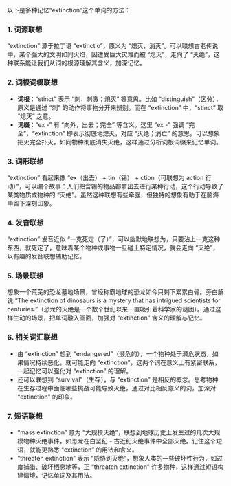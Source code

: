 以下是多种记忆“extinction”这个单词的方法：

### 1. 词源联想
“extinction” 源于拉丁语 “extinctio”，原义为 “熄灭，消灭”。可以联想古老传说中，某个强大的文明如同火焰，因遭受巨大灾难而被 “熄灭”，走向了 “灭绝”，这种联系能让我们从词的根源理解其含义，加深记忆。

### 2. 词根词缀联想
 - **词根**：“stinct” 表示 “刺，刺激；熄灭” 等意思。比如 “distinguish”（区分），原义是通过 “刺” 的动作将事物分开来辨别。而在 “extinction” 中，“stinct” 取 “熄灭” 之意。
 - **词缀**：“ex -” 有 “向外，出去；完全” 等含义。这里 “ex -” 强调 “完全”，“extinction” 即表示彻底地熄灭，对应 “灭绝；消亡” 的意思。可以想象把火完全扑灭，如同物种彻底消失灭绝，这样通过分析词根词缀来记忆单词。

### 3. 词形联想
“extinction” 看起来像 “ex（出去） + tin（锡） + ction（可联想为 action 行动）”，可以编个故事：人们把含锡的物品都拿出去进行某种行动，这个行动导致了某类物质或物种的 “灭绝”。虽然这种联想有些牵强，但独特的想象有助于在脑海中留下深刻印象。

### 4. 发音联想
“extinction” 发音近似 “一克死定（了）”，可以幽默地联想为，只要沾上一克这种东西，就死定了，意味着某个物种或事物一旦碰上特定情况，就会走向 “灭绝”，以有趣的发音联想辅助记忆。

### 5. 场景联想
想象一个荒芜的恐龙墓地场景，曾经称霸地球的恐龙如今只剩下累累白骨。旁白解说 “The extinction of dinosaurs is a mystery that has intrigued scientists for centuries.”（恐龙的灭绝是一个数个世纪以来一直吸引着科学家的谜团）。通过这样生动的场景，把单词融入画面，加强对 “extinction” 含义的理解与记忆。

### 6. 相关词汇联想
 - 由 “extinction” 想到 “endangered”（濒危的），一个物种处于濒危状态，如果情况持续恶化，就可能走向 “extinction”，这两个词在意义上有紧密联系，一起记忆可以强化对 “extinction” 的理解。
 - 还可以联想到 “survival”（生存），与 “extinction” 是相反的概念。思考物种在生存过程中面临哪些挑战可能导致灭绝，通过对比相反意义的词，加深对 “extinction” 的印象。

### 7. 短语联想
 - “mass extinction” 意为 “大规模灭绝”，联想到地球历史上发生过的几次大规模物种灭绝事件，如恐龙在白垩纪 - 古近纪灭绝事件中全部灭绝。记住这个短语，就能更熟悉 “extinction” 的用法和含义。
 - “threaten extinction” 表示 “威胁到灭绝”，想象人类的一些破坏性行为，如过度捕猎、破坏栖息地等，正 “threaten extinction” 许多物种，这样通过短语构建情境，记忆单词及其用法。 